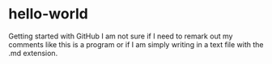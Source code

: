 # hello-world
Getting started with GitHub
I am not sure if I need to remark out my comments like this is a program or if I am simply writing in a text file with the .md extension. 
